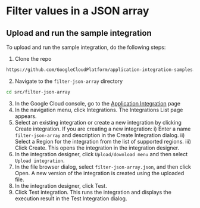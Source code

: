 # Filter values in a JSON array

## Upload and run the sample integration

To upload and run the sample integration, do the following steps:

1) Clone the repo 
```sh
https://github.com/GoogleCloudPlatform/application-integration-samples.git
```
2) Navigate to the `filter-json-array` directory
```sh
cd src/filter-json-array
```
3) In the Google Cloud console, go to the [Application Integration](https://console.cloud.google.com/integrations?_ga=2.161317246.2144651509.1683660420-1351281240.1683660420) page
4) In the navigation menu, click Integrations. The Integrations List page appears.
5) Select an existing integration or create a new integration by clicking Create integration.
If you are creating a new integration:
    i) Enter a name `filter-json-array` and description in the Create Integration dialog.
    ii) Select a Region for the integration from the list of supported regions.
    iii) Click Create.
This opens the integration in the integration designer.
6) In the integration designer, click `Upload/download menu` and then select `Upload integration`.
7) In the file browser dialog, select `filter-json-array.json`, and then click Open. A new version of the integration is created using the uploaded file.
8) In the integration designer, click Test.
9) Click Test integration. This runs the integration and displays the execution result in the Test Integration dialog.

